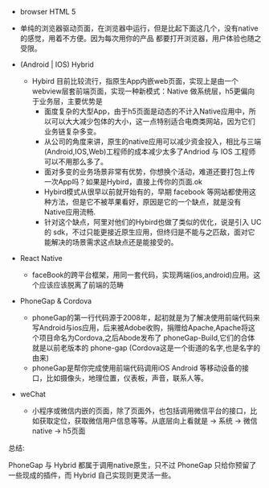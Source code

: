 + browser HTML 5
 - 单纯的浏览器驱动页面，在浏览器中运行，但是比起下面这几个，没有native的感觉，用着不方便。因为每次用你的产品
 都要打开浏览器，用户体验也随之受限。

+ (Android | IOS) Hybrid
  - Hybird 目前比较流行，指原生App内嵌web页面，实现上是由一个webview层套前端页面，实现一种新模式：Native 做系统层，h5更偏向于业务层，主要优势是
    - 面度复杂的大型App，由于h5页面是动态的不计入Native应用中，所以可以大大减少包体的大小，这一点特别适合电商类网站，因为它们业务链复杂多变。
    - 从公司的角度来讲，原生的native应用可以减少资金投入，相比与三端(Android,IOS,Web)工程师的成本减少太多了Andriod 与 IOS 工程师 可以不用那么多了。
    - 面对多变的业务场景非常有优势，你想换个活动，难道还要打包上传一次App吗？如果是Hybird，直接上传你的页面.ok
    - Hybird模式从很早以前就开始有的，早期 facebook 等网站都使用这种方法，但是它不被苹果看好，原因是它的一个缺点，就是没有Native应用流畅.
    - 针对这个缺点，阿里对他们的Hybird也做了类似的优化，说是引入 UC 的 sdk，不过只能更接近原生应用，但终归是不能与之匹敌，面对它能解决的场景需求这点缺点还是能接受的。

+ React Native
  - faceBook的跨平台框架，用同一套代码，实现两端(ios,android)应用。这个应该应该脱离了前端的范畴

+ PhoneGap & Cordova
    - phoneGap的第一行代码源于2008年，起初就是为了解决使用前端代码来写Android与ios应用，后来被Adobe收购，捐赠给Apache,Apache将这个项目命名为Cordova,之后Abode发布了
      phoneGap-Build,它们的合体就是以前老版本的 phone-gap (Cordova这是一个街道的名字,也是名字的由来)
    - phoneGap是帮你完成使用前端代码调用iOS Android 等移动设备的接口，比如摄像头，地理位置，仪表板，声音，联系人等。

+ weChat
    - 小程序或微信内嵌的页面，除了页面外，也包括调用微信平台的接口，比如获取定位，获取微信用户信息等等。从底层向上看就是 -> 系统 -> 微信native -> h5页面


总结:

PhoneGap 与 Hybrid 都属于调用native原生，只不过 PhoneGap 只给你预留了一些现成的插件，而 Hybrid 自己实现则更灵活一些。
